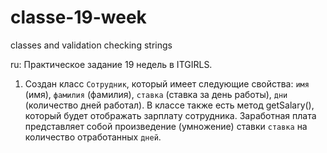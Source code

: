 # classe-19-week
classes and validation checking strings

ru: 
Практическое задание 19 недель в ITGIRLS.
1. Создан класс `Сотрудник`, который имеет следующие свойства: `имя` (имя), `фамилия` (фамилия), `ставка` (ставка за день работы), `дни` (количество дней работал). В классе также есть метод getSalary(), который будет отображать зарплату сотрудника. Заработная плата представляет собой произведение (умножение) ставки `ставка` на количество отработанных `дней`.
   
   
